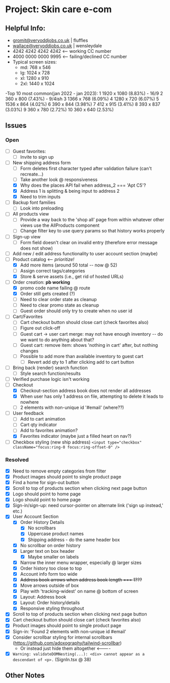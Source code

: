 # Project: Skin care e-com

## Helpful Info:

- gromit@veryoddjobs.co.uk | fluffles
- wallace@veryoddjobs.co.uk | wensleydale
- 4242 4242 4242 4242 <-- working CC number
- 4000 0000 0000 9995 <-- failing/declined CC number
- Typical screen sizes:
  - md: 768 x 546
  - lg: 1024 x 728
  - xl: 1280 x 910
  - 2xl: 1440 x 1024

-Top 10 most common(jan 2022 - jan 2023):
1 1920 x 1080 (8.83%) - 16/9
2 360 x 800 (7.43%) - 9/4ish
3 1366 x 768 (6.09%)
4 1280 x 720 (6.07%)
5 1536 x 864 (4.02%)
6 390 x 844 (3.98%)
7 412 x 915 (3.41%)
8 393 x 837 (3.03%)
9 360 x 780 (2.72%)
10 360 x 640 (2.53%)

## Issues

### Open

- [ ] Guest favorites:
  - [ ] Invite to sign up
- [ ] New shipping address form
  - [ ] Form deletes first character typed after validation failure (can't recreate...)
  - [ ] Take another look @ responsiveness
  - [x] Why does the places API fail when address_2 === 'Apt C5'?
  - [x] Address 1 is splitting & being input to address 2
  - [x] Need to trim inputs
- [ ] Backup font families
  - [ ] Look into preloading
- [ ] All products view
  - [ ] Provide a way back to the 'shop all' page from within whatever other views use the AllProducts component
  - [ ] Change filter key to use query params so that history works properly
- [ ] Sign-up view
  - [ ] Form field doesn't clear on invalid entry (therefore error message does not show)
- [ ] Add new / edit address functionality to user account section (maybe)
- [ ] Product catalog <-- _prioritize!_
  - [x] Add more items (around 50 total -- now @ 52)
  - [ ] Assign correct tags/categories
  - [x] Store & serve assets (i.e., get rid of hosted URLs)
- [ ] Order creation: **pb working**
  - [x] promo code name failing @ route
  - [x] Order still gets created (?)
  - [ ] Need to clear order state as cleanup
  - [ ] Need to clear promo state as cleanup
  - [ ] Guest order should only try to create when no user id
- [ ] Cart/Favorites
  - [ ] Cart checkout button should close cart (check favorites also)
  - [ ] Figure out click-off
  - [ ] Guest cart -> user cart merge: may not have enough inventory -- do we want to do anything about that?
  - [ ] Guest cart: remove item: shows 'nothing in cart' after, but nothing changes
  - [ ] Possible to add more than available inventory to guest cart
    - [ ] Revert add qty to 1 after clicking add to cart button
- [ ] Bring back (render) search function
  - [ ] Style search function/results
- [ ] Verified purchase logic isn't working
- [ ] Checkout
  - [x] Checkout-section address book does not render all addresses
  - [x] When user has only 1 address on file, attempting to delete it leads to nowhere
  - [ ] 2 elements with non-unique id '#email' (where??)
- [ ] User feedback
  - [ ] Add to cart animation
  - [ ] Cart qty indicator
  - [ ] Add to favorites animation?
  - [x] Favorites indicator (maybe just a filled heart on nav?)
- [ ] Checkbox styling (new ship address) `<input type="checkbox" className="focus:ring-0 focus:ring-offset-0" />`

### Resolved

- [x] Need to remove empty categories from filter
- [x] Product images should point to single product page
- [x] Find a home for sign-out button
- [x] Scroll to top of products section when clicking next page button
- [x] Logo should point to home page
- [x] Logo should point to home page
- [x] Sign-in/sign-up: need cursor-pointer on alternate link ('sign up instead,' etc.)
- [x] User Account Section
  - [x] Order History Details
    - [x] No scrollbars
    - [x] Uppercase product names
    - [x] Shipping address - do the same header box
  - [x] No scrollbar on order history
  - [x] Larger text on box header
    - [x] Maybe smaller on labels
  - [x] Narrow the inner menu wrapper, especially @ larger sizes
  - [x] Order history too close to top
  - [x] Account info form too wide
  - [x] ~~Address book arrows when address book length === 1???~~
  - [x] Move arrows outside of box
  - [x] Play with 'tracking-widest' on name @ bottom of screen
  - [x] Layout: Address book
  - [x] Layout: Order history/details
  - [x] Responsive styling throughout
- [x] Scroll to top of products section when clicking next page button
- [x] Cart checkout button should close cart (check favorites also)
- [x] Product images should point to single product page
- [x] Sign-in: 'Found 2 elements with non-unique id #email'
- [x] Consider scrollbar styling for internal scrollbars (https://github.com/adoxography/tailwind-scrollbar)
  - Or instead just hide them altogether <----
- [x] `Warning: validateDOMNesting(...): <div> cannot appear as a descendant of <p>.` (SignIn.tsx @ 38)

## Other Notes
